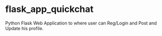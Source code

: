 # flask_app_quickchat
Python Flask Web Application to where user can Reg/Login and Post and Update his profile.
